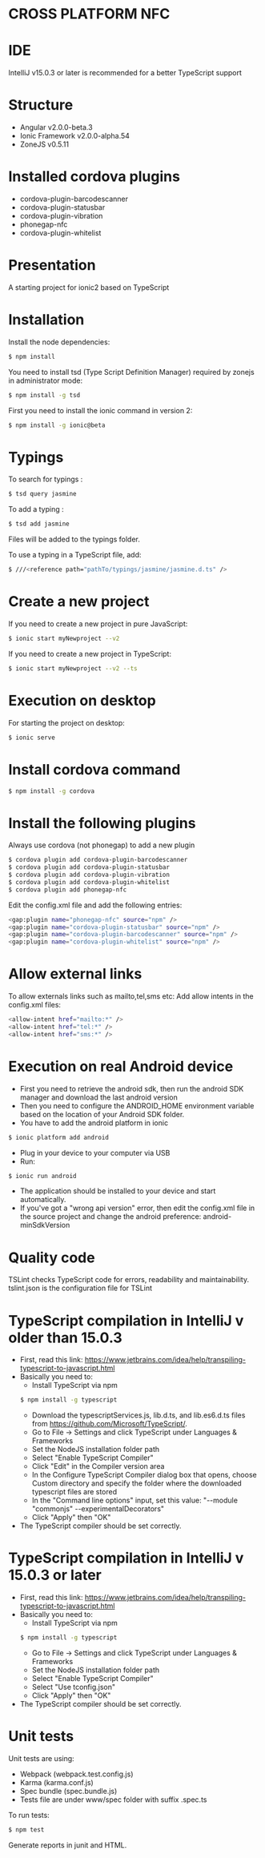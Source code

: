 CROSS PLATFORM NFC
==========

# IDE
IntelliJ v15.0.3 or later is recommended for a better TypeScript support

# Structure
- Angular v2.0.0-beta.3
- Ionic Framework v2.0.0-alpha.54
- ZoneJS v0.5.11

# Installed cordova plugins
- cordova-plugin-barcodescanner
- cordova-plugin-statusbar
- cordova-plugin-vibration
- phonegap-nfc
- cordova-plugin-whitelist

# Presentation
A starting project for ionic2 based on TypeScript

# Installation
Install the node dependencies:
```bash
$ npm install
```
You need to install tsd (Type Script Definition Manager) required by zonejs in administrator mode:
```bash
$ npm install -g tsd
```
First you need to install the ionic command in version 2:
```bash
$ npm install -g ionic@beta
```

# Typings
To search for typings :
```bash
$ tsd query jasmine
```

To add a typing :
```bash
$ tsd add jasmine
```
Files will be added to the typings folder. 

To use a typing in a TypeScript file, add:
```bash
$ ///<reference path="pathTo/typings/jasmine/jasmine.d.ts" />
```

# Create a new project
If you need to create a new project in pure JavaScript:
```bash
$ ionic start myNewproject --v2
```

If you need to create a new project in TypeScript:
```bash
$ ionic start myNewproject --v2 --ts
```

# Execution on desktop
For starting the project on desktop:
```bash
$ ionic serve
```

# Install cordova command
```bash
$ npm install -g cordova
```

# Install the following plugins
Always use cordova (not phonegap) to add a new plugin
```bash
$ cordova plugin add cordova-plugin-barcodescanner
$ cordova plugin add cordova-plugin-statusbar
$ cordova plugin add cordova-plugin-vibration
$ cordova plugin add cordova-plugin-whitelist
$ cordova plugin add phonegap-nfc
```

Edit the config.xml file and add the following entries:
```bash
<gap:plugin name="phonegap-nfc" source="npm" />
<gap:plugin name="cordova-plugin-statusbar" source="npm" />
<gap:plugin name="cordova-plugin-barcodescanner" source="npm" />
<gap:plugin name="cordova-plugin-whitelist" source="npm" />
```

# Allow external links
To allow externals links such as mailto,tel,sms etc:
Add allow intents in the config.xml files:
```bash
<allow-intent href="mailto:*" />
<allow-intent href="tel:*" />
<allow-intent href="sms:*" />
```

# Execution on real Android device
- First you need to retrieve the android sdk, then run the android SDK manager and download the last android version
- Then you need to configure the ANDROID_HOME environment variable based on the location of your Android SDK folder.
- You have to add the android platform in ionic
```bash
$ ionic platform add android
```
- Plug in your device to your computer via USB
- Run: 
```bash
$ ionic run android
```
- The application should be installed to your device and start automatically.
- If you've got a "wrong api version" error, then edit the config.xml file in the source project and change 
the android preference: android-minSdkVersion

# Quality code
TSLint checks TypeScript code for errors, readability and maintainability.
tslint.json is the configuration file for TSLint

# TypeScript compilation in IntelliJ v older than 15.0.3
- First, read this link: https://www.jetbrains.com/idea/help/transpiling-typescript-to-javascript.html
- Basically you need to:
    - Install TypeScript via npm
    ```bash
    $ npm install -g typescript 
    ```
    - Download the typescriptServices.js, lib.d.ts, and lib.es6.d.ts files from https://github.com/Microsoft/TypeScript/.
    - Go to File -> Settings and click TypeScript under Languages & Frameworks
    - Set the NodeJS installation folder path
    - Select "Enable TypeScript Compiler"
    - Click "Edit" in the Compiler version area
    - In the Configure TypeScript Compiler dialog box that opens, choose Custom directory and specify the folder 
    where the downloaded typescript files are stored
    - In the "Command line options" input, set this value: "--module "commonjs" --experimentalDecorators"
    - Click "Apply" then "OK"
- The TypeScript compiler should be set correctly.

# TypeScript compilation in IntelliJ v 15.0.3 or later
- First, read this link: https://www.jetbrains.com/idea/help/transpiling-typescript-to-javascript.html
- Basically you need to:
    - Install TypeScript via npm
    ```bash
    $ npm install -g typescript 
    ```
    - Go to File -> Settings and click TypeScript under Languages & Frameworks
    - Set the NodeJS installation folder path
    - Select "Enable TypeScript Compiler"
    - Select "Use tconfig.json"
    - Click "Apply" then "OK"
- The TypeScript compiler should be set correctly.

# Unit tests
Unit tests are using:
- Webpack (webpack.test.config.js)
- Karma (karma.conf.js)
- Spec bundle (spec.bundle.js)
- Tests file are under www/spec folder with suffix .spec.ts

To run tests: 
```bash
$ npm test
```
Generate reports in junit and HTML.